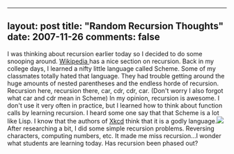 
---
layout: post
title: "Random Recursion Thoughts"
date: 2007-11-26
comments: false
---


I was thinking about recursion earlier today so I decided to do some snooping around.  [Wikipedia ][1] has a nice section on recursion.  Back in my college days, I learned a nifty little language called Scheme.  Some of my classmates totally hated that language.  They had trouble getting around the huge amounts of nested parentheses and the endless horde of recursion.  Recursion here, recursion there, car, cdr, cdr, car.  (Don't worry I also forgot what car and cdr mean in Scheme)  In my opinion,  recursion is awesome.  I don't use it very often in practice, but I learned how to think about function calls by learning recursion. I heard some one say that that Scheme is a lot like Lisp.  I know that the authors of [Xkcd][2]  think that it is a godly language.[![][3] ][4] After researching a bit, I did some simple recursion problems.  Reversing characters, computing numbers, etc.  It made me miss recursion...I wonder what students are learning today.  Has recursion been phased out?


  [1]: http://en.wikipedia.org/wiki/Recursion_%28computer_science%29
  [2]: http://xkcd.com/
  [3]: http://imgs.xkcd.com/comics/lisp.jpg
  [4]: http://imgs.xkcd.com/comics/lisp.jpg
